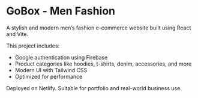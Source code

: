 # GoBox - Men Fashion

A stylish and modern men’s fashion e-commerce website built using React and Vite.

This project includes:

- Google authentication using Firebase
- Product categories like hoodies, t-shirts, denim, accessories, and more
- Modern UI with Tailwind CSS
- Optimized for performance

Deployed on Netlify. Suitable for portfolio and real-world business use.
